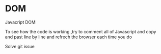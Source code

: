 # DOM
Javacript DOM 
<!-- https://developer.mozilla.org/en-US/docs/Learn/JavaScript/Client-side_web_APIs/Manipulating_documents#active_learning_basic_dom_manipulation -->

To see how the code is working ,try to comment all of  Javascript 
and copy and past line by line  and refrech the browser each time you do

 <!-- https://developer.mozilla.org/en-US/docs/Web/API/Document/styleSheets -->
 Solve git issue

 <!-- https://stackoverflow.com/questions/47465644/github-remote-permission-denied -->